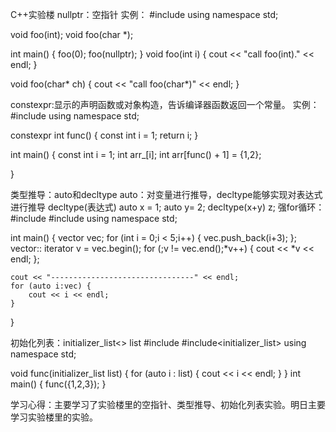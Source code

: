 C++实验楼
nullptr：空指针
实例：
#include<iostream>
using namespace std;

void foo(int);
void foo(char *);

int main() {
	foo(0);
	foo(nullptr);
}
void foo(int i) {
	cout << "call foo(int)." << endl;
}

void foo(char* ch) {
	cout << "call foo(char*)" << endl;
}

constexpr:显示的声明函数或对象构造，告诉编译器函数返回一个常量。
实例：
#include<iostream>
using namespace std;

constexpr int func() {
	const int i = 1;
	return i;
}

int main() {
	const int i = 1;
	int arr_[i];
	int arr[func() + 1] = {1,2};

}

类型推导：auto和decltype
auto：对变量进行推导，decltype能够实现对表达式进行推导  decltype(表达式)
auto x = 1;
auto y= 2;
decltype(x+y) z;
强for循环：
#include<iostream>
#include<vector>
using namespace std;

int main() {
	vector<int> vec;
	for (int i = 0;i < 5;i++) { vec.push_back(i+3); };
	vector<int>:: iterator v = vec.begin();
	for (;v != vec.end();*v++) { cout << *v << endl; };

	cout << "--------------------------------" << endl;
	for (auto i:vec) {
		cout << i << endl;
	}
}

初始化列表：initializer_list<> list
#include<iostream>
#include<initializer_list>
using namespace std;

void func(initializer_list<int> list) {
	for (auto i : list) { cout << i << endl; }
}
int main() {
	func({1,2,3});
}


学习心得：主要学习了实验楼里的空指针、类型推导、初始化列表实验。明日主要学习实验楼里的实验。
